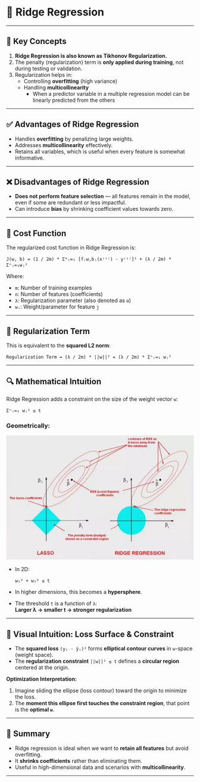 # 📘 Ridge Regression

---

## 📌 Key Concepts

1. **Ridge Regression is also known as Tikhonov Regularization.**
2. The penalty (regularization) term is **only applied during training**, not during testing or validation.
3. Regularization helps in:
   - Controlling **overfitting** (high variance)
   - Handling **multicollinearity**  
     - When a predictor variable in a multiple regression model can be linearly predicted from the others

---

## ✅ Advantages of Ridge Regression

- Handles **overfitting** by penalizing large weights.
- Addresses **multicollinearity** effectively.
- Retains all variables, which is useful when every feature is somewhat informative.

---

## ❌ Disadvantages of Ridge Regression

- **Does not perform feature selection** — all features remain in the model, even if some are redundant or less impactful.
- Can introduce **bias** by shrinking coefficient values towards zero.

---

## 🧮 Cost Function

The regularized cost function in Ridge Regression is:

```text
J(w, b) = (1 / 2m) * Σᵐᵢ=₁ [f₍w,b₎(x⁽ⁱ⁾) - y⁽ⁱ⁾]² + (λ / 2m) * Σⁿⱼ=₁wⱼ²
```                                                               

Where:
- `m`: Number of training examples  
- `n`: Number of features (coefficients)  
- `λ`: Regularization parameter (also denoted as `α`)  
- `wⱼ`: Weight/parameter for feature `j`

---

## 📏 Regularization Term

This is equivalent to the **squared L2 norm**:

```text
Regularization Term = (λ / 2m) * ||w||² = (λ / 2m) * Σⁿⱼ=₁ wⱼ²
```

---

## 🔍 Mathematical Intuition

Ridge Regression adds a constraint on the size of the weight vector `w`:

```text
Σⁿⱼ=₁ wⱼ² ≤ t
```

### Geometrically:
![Ridge Plot](../lasso_ridge.jpg)

- In 2D:

  ```text
  w₁² + w₂² ≤ t
  ```

- In higher dimensions, this becomes a **hypersphere**.

- The threshold `t` is a function of `λ`:  
  **Larger λ → smaller t → stronger regularization**

---

## 🧭 Visual Intuition: Loss Surface & Constraint

- The **squared loss** `(yᵢ - ŷᵢ)²` forms **elliptical contour curves** in `w`-space (weight space).
- The **regularization constraint** `||w||² ≤ t` defines a **circular region** centered at the origin.

**Optimization Interpretation:**

1. Imagine sliding the ellipse (loss contour) toward the origin to minimize the loss.
2. The **moment this ellipse first touches the constraint region**, that point is the **optimal `w`**.

---

## 📝 Summary

- Ridge regression is ideal when we want to **retain all features** but avoid overfitting.
- It **shrinks coefficients** rather than eliminating them.
- Useful in high-dimensional data and scenarios with **multicollinearity**.

---


